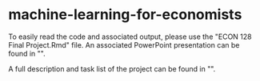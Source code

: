 # machine-learning-for-economists

To easily read the code and associated output, please use the "ECON 128 Final Project.Rmd" file.
An associated PowerPoint presentation can be found in "".

A full description and task list of the project can be found in "".
